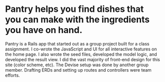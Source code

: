 # Pantry helps you find dishes that you can make with the ingredients you have on hand.

Pantry is a Rails app that started out as a group project built for a class assignment. I co-wrote the JavaScript and UI for all interactive features on the home page. I also wrote the seed files, developed the model logic, and developed the result view. I did the vast majority of front-end design for this site (color scheme, etc). The Devise setup was done by another group member. Drafting ERDs and setting up routes and controllers were team efforts. 
